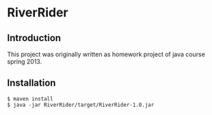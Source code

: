 # RiverRider
## Introduction
This project was originally written as homework project of java course spring 2013.
## Installation
```
$ maven install
$ java -jar RiverRider/target/RiverRider-1.0.jar
```
